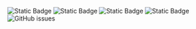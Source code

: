 ![Static Badge](https://img.shields.io/badge/blacklists-60-000000) ![Static Badge](https://img.shields.io/badge/blacklisted-2766902-cc0000) ![Static Badge](https://img.shields.io/badge/whitelisted-2242-00CC00) ![Static Badge](https://img.shields.io/badge/streaming_blacklist-28106-000000) ![GitHub issues](https://img.shields.io/github/issues/fabriziosalmi/blacklists)
